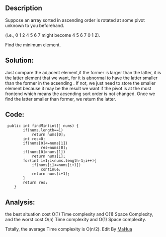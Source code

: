 <html lang="en"><head>
    <meta charset="UTF-8">
    <title></title>
<style id="system" type="text/css">body{}</style><style id="custom" type="text/css"></style></head>
<body marginheight="0"><h2>Description</h2>
<p>Suppose an array sorted in ascending order is rotated at some pivot unknown to you beforehand.

</p>
<p>(i.e., 0 1 2 4 5 6 7 might become 4 5 6 7 0 1 2).

</p>
<p>Find the minimum element.

</p>
<h2>Solution:</h2>
<p>Just compare the adjacent element,if the former is larger than the latter, it is the latter element
that we want, for it is abnormal to have the latter smaller than the former in the acsending . If not, we just need to store the smaller element 
because it may be the result we want if the pivot is at the most frontend which means the acsending sort
order is not changed.  Once we find the latter smaller than former, we return the latter.

</p>
<h2>Code:</h2>
<pre><code> public int findMin(int[] nums) {
        if(nums.length==1)
            return nums[0];
        int res=0;
        if(nums[0]&lt;=nums[1])
                res=nums[0];
        if(nums[0]&gt;nums[1])
            return nums[1];
        for(int i=1;i&lt;nums.length-1;i++){
            if(nums[i]&lt;=nums[i+1])
                continue;
            return nums[i+1];
        }
        return res;
    }</code></pre>
<h2>Analysis:</h2>
<p>the best situation cost O(1) Time complexity and O(1) Space Complexity, and the worst cost
O(n) Time complexity and O(1) Space complexity.

</p>
<p>Totally, the average Time complexity is O(n/2).
Edit By <a href="http://mahua.jser.me">MaHua</a></p>
</body></html>